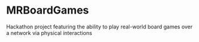 # MRBoardGames
Hackathon project featuring the ability to play real-world board games over a network via physical interactions
